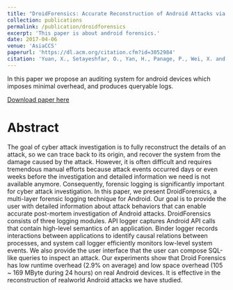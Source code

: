 ```yaml
---
title: "DroidForensics: Accurate Reconstruction of Android Attacks via Multi-layer Forensic Logging"
collection: publications
permalink: /publication/droidforensics
excerpt: 'This paper is about android forensics.'
date: 2017-04-06
venue: 'AsiaCCS'
paperurl: 'https://dl.acm.org/citation.cfm?id=3052984'
citation: 'Yuan, X., Setayeshfar, O., Yan, H., Panage, P., Wei, X. and Lee, K.H., 2017, April. DroidForensics: Accurate Reconstruction of Android Attacks via Multi-layer Forensic Logging. In Proceedings of the 2017 ACM on Asia Conference on Computer and Communications Security (pp. 666-677). ACM.'
---
```


In this paper we propose an auditing system for android devices which imposes minimal overhead, and produces queryable logs. 


[Download paper here](https://kyuhlee.github.io/publications/asiaccs17.pdf)

# Abstract 

The goal of cyber attack investigation is to fully reconstruct the details of an attack, so we can trace back to its origin, and recover the system from the damage caused by the attack. However, it is often difficult and requires tremendous manual efforts because attack events occurred days or even weeks before the investigation and detailed information we need is not available anymore. Consequently, forensic logging is significantly important for cyber attack investigation. In this paper, we present DroidForensics, a multi-layer forensic logging technique for Android. Our goal is to provide the user with detailed information about attack behaviors that can enable accurate post-mortem investigation of Android attacks. DroidForensics consists of three logging modules. API logger captures Android API calls that contain high-level semantics of an application. Binder logger records interactions between applications to identify causal relations between processes, and system call logger efficiently monitors low-level system events. We also provide the user interface that the user can compose SQL-like queries to inspect an attack. Our experiments show that Droid Forensics has low runtime overhead (2.9% on average) and low space overhead (105 ~ 169 MByte during 24 hours) on real Android devices. It is effective in the reconstruction of realworld Android attacks we have studied.